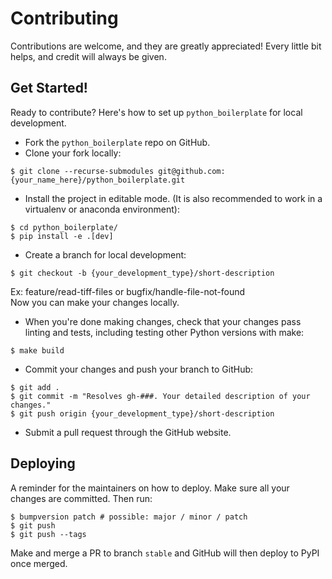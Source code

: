 # Contributing

Contributions are welcome, and they are greatly appreciated! Every little bit
helps, and credit will always be given.

## Get Started!
Ready to contribute? Here's how to set up `python_boilerplate` for local development.

* Fork the `python_boilerplate` repo on GitHub.
* Clone your fork locally:

```
$ git clone --recurse-submodules git@github.com:{your_name_here}/python_boilerplate.git
```

* Install the project in editable mode. (It is also recommended to work in a virtualenv or anaconda environment):

```
$ cd python_boilerplate/
$ pip install -e .[dev]
```

* Create a branch for local development:

```
$ git checkout -b {your_development_type}/short-description
```
Ex: feature/read-tiff-files or bugfix/handle-file-not-found<br>
Now you can make your changes locally.<br>

* When you're done making changes, check that your changes pass linting and tests, including testing other Python
versions with make:

```
$ make build
```

* Commit your changes and push your branch to GitHub:

```
$ git add .
$ git commit -m "Resolves gh-###. Your detailed description of your changes."
$ git push origin {your_development_type}/short-description
```

* Submit a pull request through the GitHub website.

## Deploying

A reminder for the maintainers on how to deploy.
Make sure all your changes are committed.
Then run:

```
$ bumpversion patch # possible: major / minor / patch
$ git push
$ git push --tags
```

Make and merge a PR to branch `stable` and GitHub will then deploy to PyPI once merged.
